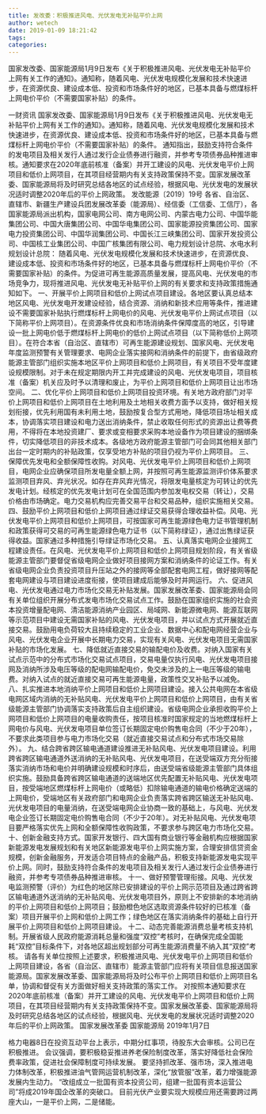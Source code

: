 ```yaml
---
title: 发改委：积极推进风电、光伏发电无补贴平价上网
author: wetech
date: 2019-01-09 18:21:42
tags: 
categories: 
---
```

国家发改委、国家能源局1月9日发布《关于积极推进风电、光伏发电无补贴平价上网有关工作的通知》。通知称，随着风电、光伏发电规模化发展和技术快速进步，在资源优良、建设成本低、投资和市场条件好的地区，已基本具备与燃煤标杆上网电价平价（不需要国家补贴）的条件。
<!-- more -->
一财资讯
国家发改委、国家能源局1月9日发布《关于积极推进风电、光伏发电无补贴平价上网有关工作的通知》。通知称，随着风电、光伏发电规模化发展和技术快速进步，在资源优良、建设成本低、投资和市场条件好的地区，已基本具备与燃煤标杆上网电价平价（不需要国家补贴）的条件。
通知指出，鼓励支持符合条件的发电项目及相关发行人通过发行企业债券进行融资，并参考专项债券品种推进审核。通知要求在2020年底前核准（备案）并开工建设的风电、光伏发电平价上网项目和低价上网项目，在其项目经营期内有关支持政策保持不变。国家发展改革委、国家能源局将及时研究总结各地区的试点经验，根据风电、光伏发电的发展状况适时调整2020年后的平价上网政策。
发改能源〔2019〕19号
各省、自治区、直辖市、新疆生产建设兵团发展改革委（能源局）、经信委（工信委、工信厅），各国家能源局派出机构，国家电网公司、南方电网公司、内蒙古电力公司、中国华能集团公司、中国大唐集团公司、中国华电集团公司、国家能源投资集团公司、国家电力投资集团公司、中国华润集团公司、中国长江三峡集团公司、国家开发投资公司、中国核工业集团公司、中国广核集团有限公司、电力规划设计总院、水电水利规划设计总院：
随着风电、光伏发电规模化发展和技术快速进步，在资源优良、建设成本低、投资和市场条件好的地区，已基本具备与燃煤标杆上网电价平价（不需要国家补贴）的条件。为促进可再生能源高质量发展，提高风电、光伏发电的市场竞争力，现将推进风电、光伏发电无补贴平价上网的有关要求和支持政策措施通知如下。
一、开展平价上网项目和低价上网试点项目建设。各地区要认真总结本地区风电、光伏发电开发建设经验，结合资源、消纳和新技术应用等条件，推进建设不需要国家补贴执行燃煤标杆上网电价的风电、光伏发电平价上网试点项目（以下简称平价上网项目）。在资源条件优良和市场消纳条件保障度高的地区，引导建设一批上网电价低于燃煤标杆上网电价的低价上网试点项目（以下简称低价上网项目）。在符合本省（自治区、直辖市）可再生能源建设规划、国家风电、光伏发电年度监测预警有关管理要求、电网企业落实接网和消纳条件的前提下，由省级政府能源主管部门组织实施本地区平价上网项目和低价上网项目，有关项目不受年度建设规模限制。对于未在规定期限内开工并完成建设的风电、光伏发电项目，项目核准（备案）机关应及时予以清理和废止，为平价上网项目和低价上网项目让出市场空间。
二、优化平价上网项目和低价上网项目投资环境。有关地方政府部门对平价上网项目和低价上网项目在土地利用及土地相关收费方面予以支持，做好相关规划衔接，优先利用国有未利用土地，鼓励按复合型方式用地，降低项目场址相关成本，协调落实项目建设和电力送出消纳条件，禁止收取任何形式的资源出让费等费用，不得将在本地投资建厂、要求或变相要求采购本地设备作为项目建设的捆绑条件，切实降低项目的非技术成本。各级地方政府能源主管部门可会同其他相关部门出台一定时期内的补贴政策，仅享受地方补贴的项目仍视为平价上网项目。
三、保障优先发电和全额保障性收购。对风电、光伏发电平价上网项目和低价上网项目，电网企业应确保项目所发电量全额上网，并按照可再生能源监测评价体系要求监测项目弃风、弃光状况。如存在弃风弃光情况，将限发电量核定为可转让的优先发电计划。经核定的优先发电计划可在全国范围内参加发电权交易（转让），交易价格由市场确定。电力交易机构应完善交易平台和交易品种，组织实施相关交易。
四、鼓励平价上网项目和低价上网项目通过绿证交易获得合理收益补偿。风电、光伏发电平价上网项目和低价上网项目，可按国家可再生能源绿色电力证书管理机制和政策获得可交易的可再生能源绿色电力证书（以下简称绿证），通过出售绿证获得收益。国家通过多种措施引导绿证市场化交易。
五、认真落实电网企业接网工程建设责任。在风电、光伏发电平价上网项目和低价上网项目规划阶段，有关省级能源主管部门要督促省级电网企业做好项目接网方案和消纳条件的论证工作。有关省级电网企业负责投资项目升压站之外的接网等全部配套电网工程，做好接网等配套电网建设与项目建设进度衔接，使项目建成后能够及时并网运行。
六、促进风电、光伏发电通过电力市场化交易无补贴发展。国家发展改革委、国家能源局会同有关单位组织开展分布式发电市场化交易试点工作。鼓励在国家组织实施的社会资本投资增量配电网、清洁能源消纳产业园区、局域网、新能源微电网、能源互联网等示范项目中建设无需国家补贴的风电、光伏发电项目，并以试点方式开展就近直接交易。鼓励用电负荷较大且持续稳定的工业企业、数据中心和配电网经营企业与风电、光伏发电企业开展中长期电力交易，实现有关风电、光伏发电项目无需国家补贴的市场化发展。
七、降低就近直接交易的输配电价及收费。对纳入国家有关试点示范中的分布式市场化交易试点项目，交易电量仅执行风电、光伏发电项目接网及消纳所涉及电压等级的配电网输配电价，免交未涉及的上一电压等级的输电费。对纳入试点的就近直接交易可再生能源电量，政策性交叉补贴予以减免。
八、扎实推进本地消纳平价上网项目和低价上网项目建设。接入公共电网在本省级电网区域内消纳的无补贴风电、光伏发电平价上网项目和低价上网项目，由有关省级能源主管部门协调落实支持政策后自主组织建设。省级电网企业承担收购平价上网项目和低价上网项目的电量收购责任，按项目核准时国家规定的当地燃煤标杆上网电价与风电、光伏发电项目单位签订长期固定电价购售电合同（不少于20年），不要求此类项目参与电力市场化交易（就近直接交易试点和分布式市场交易除外）。
九、结合跨省跨区输电通道建设推进无补贴风电、光伏发电项目建设。利用跨省跨区输电通道外送消纳的无补贴风电、光伏发电项目，在送受端双方充分衔接落实消纳市场和电价并明确建设规模和时序后，由送受端省级能源主管部门具体组织实施。鼓励具备跨省跨区输电通道的送端地区优先配置无补贴风电、光伏发电项目，按受端地区燃煤标杆上网电价（或略低）扣除输电通道的输电价格确定送端的上网电价，受端地区有关政府部门和电网企业负责落实跨省跨区输送无补贴风电、光伏发电项目的电量消纳，在送受端电网企业协商一致的基础上，与风电、光伏发电企业签订长期固定电价购售电合同（不少于20年）。对无补贴风电、光伏发电项目要严格落实优先上网和全额保障性收购政策，不要求参与跨区电力市场化交易。
十、创新金融支持方式。国家开发银行、四大国有商业银行等金融机构应根据国家新能源发电发展规划和有关地区新能源发电平价上网实施方案，合理安排信贷资金规模，创新金融服务，开发适合项目特点的金融产品，积极支持新能源发电实现平价上网。同时，鼓励支持符合条件的发电项目及相关发行人通过发行企业债券进行融资，并参考专项债券品种推进审核。
十一、做好预警管理衔接。风电、光伏发电监测预警（评价）为红色的地区除已安排建设的平价上网示范项目及通过跨省跨区输电通道外送消纳的无补贴风电、光伏发电项目外，原则上不安排新的本地消纳的平价上网项目和低价上网项目；鼓励橙色地区选取资源条件较好的已核准（备案）项目开展平价上网和低价上网工作；绿色地区在落实消纳条件的基础上自行开展平价上网项目和低价上网项目建设。
十二、动态完善能源消费总量考核支持机制。开展省级人民政府能源消耗总量和强度“双控”考核时，在确保完成全国能耗“双控”目标条件下，对各地区超出规划部分可再生能源消费量不纳入其“双控”考核。
请各有关单位按照上述要求，积极推进风电、光伏发电平价上网项目和低价上网项目建设，各省（自治区、直辖市）能源主管部门应将有关项目信息报送国家能源局。国家发展改革委、国家能源局将及时公布平价上网项目和低价上网项目名单，协调和督促有关方面做好相关支持政策的落实工作。
对按照本通知要求在2020年底前核准（备案）并开工建设的风电、光伏发电平价上网项目和低价上网项目，在其项目经营期内有关支持政策保持不变。国家发展改革委、国家能源局将及时研究总结各地区的试点经验，根据风电、光伏发电的发展状况适时调整2020年后的平价上网政策。
国家发展改革委
国家能源局
2019年1月7日
 
 
格力电器8日在投资互动平台上表示，中期分红事项，待股东大会审核。公司已在积极推进。
会议强调，要积极稳妥推进养老保险制度改革，落实好降低社会保险费率政策，促进社会保障制度可持续发展。
要坚持抓改革、强市场，深入推进电力体制改革，积极推进油气管网运营机制改革，深化“放管服”改革，着力增强能源发展内生动力。
“改组成立一批国有资本投资公司，组建一批国有资本运营公司”将成2019年国企改革的突破口。
目前光伏产业要实现大规模应用还需要跨过两座大山，一是平价上网，二是储能。
